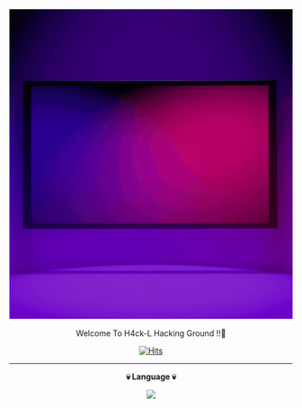 <div align="center">
  
 <img src="https://raw.githubusercontent.com/H4CK-L/H4CK-L/main/H4ck%20Living..gif"  width="100%" height="550"/>


Welcome To H4ck-L Hacking Ground !!👋

  [![Hits](https://hits.seeyoufarm.com/api/count/incr/badge.svg?url=https%3A%2F%2Fgithub.com%2Fgjbae1212%2Fhit-counter&count_bg=%2379C83D&title_bg=%23CFF3BE&icon=keybase.svg&icon_color=%23000000&title=hits&edge_flat=false)](https://github.com/H4CK-L)
  
  ---
</div>

<div align="center">
 
 
 __💀 Language 💀__

 
 <img src="https://img.shields.io/badge/python-3776AB?style=for-the-badge&logo=python&logoColor=white">
</div>
